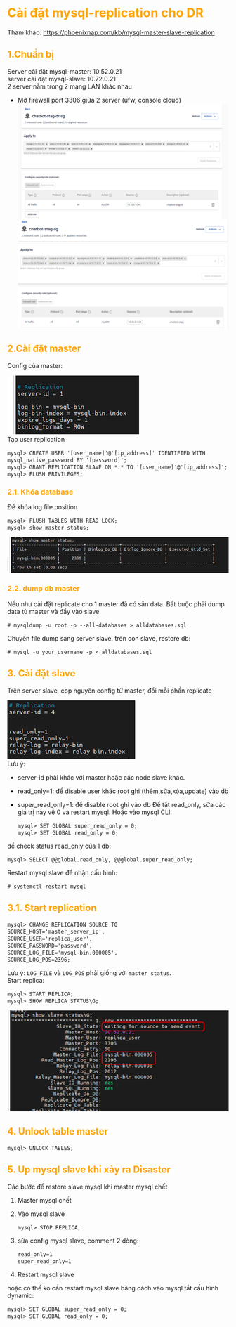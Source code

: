 <h1 style="color:orange">Cài đặt mysql-replication cho DR</h1>

Tham khảo: https://phoenixnap.com/kb/mysql-master-slave-replication
<h2 style="color:orange">1.Chuẩn bị</h2>
Server cài đặt mysql-master: 10.52.0.21<br>
server cài đặt mysql-slave: 10.72.0.21<br>
2 server nằm trong 2 mạng LAN khác nhau

- Mở firewall port 3306 giữa 2 server (ufw, console cloud)<br>
![mysql-replicate1](../img/mysql-replicate1.png)<br>
![mysql-replicate2](../img/mysql-replicate2.png)<br>
<h2 style="color:orange">2.Cài đặt master</h2>
Config của master:

![mysql-replicate3](../img/mysql-replicate3.png)<br>
Tạo user replication

    mysql> CREATE USER '[user_name]'@'[ip_address]' IDENTIFIED WITH mysql_native_password BY '[password]';
    mysql> GRANT REPLICATION SLAVE ON *.* TO '[user_name]'@'[ip_address]';
    mysql> FLUSH PRIVILEGES;
<h3 style="color:orange">2.1. Khóa database</h3>
Để khóa log file position

    mysql> FLUSH TABLES WITH READ LOCK;
    mysql> show master status;
![mysql-replicate5](../img/mysql-replicate4.png)<br>
<h3 style="color:orange">2.2. dump db master</h3>
Nếu như cài đặt replicate cho 1 master đã có sẵn data. Bắt buộc phải dump data từ master và đẩy vào slave

    # mysqldump -u root -p --all-databases > alldatabases.sql
Chuyển file dump sang server slave, trên con slave, restore db:

    # mysql -u your_username -p < alldatabases.sql
<h2 style="color:orange">3. Cài đặt slave</h2>
Trên server slave, cop nguyên config từ master, đổi mỗi phần replicate

![mysql-replicate6](../img/mysql-replicate6.png)<br>
Lưu ý: 
- server-id phải khác với master hoặc các node slave khác.
- read_only=1: để disable user khác root ghi (thêm,sửa,xóa,update) vào db
- super_read_only=1: để disable root ghi vào db
Để tắt read_only, sửa các giá trị này về 0 và restart mysql. Hoặc vào mysql CLI:

      mysql> SET GLOBAL super_read_only = 0;
      mysql> SET GLOBAL read_only = 0;
để check status read_only của 1 db: 

    mysql> SELECT @@global.read_only, @@global.super_read_only;
Restart mysql slave để nhận cấu hình:
    
    # systemctl restart mysql
<h2 style="color:orange">3.1. Start replication</h2>

    mysql> CHANGE REPLICATION SOURCE TO
    SOURCE_HOST='master_server_ip',
    SOURCE_USER='replica_user',
    SOURCE_PASSWORD='password',
    SOURCE_LOG_FILE='mysql-bin.000005',
    SOURCE_LOG_POS=2396;
Lưu ý: `LOG_FILE` và `LOG_POS` phải giống với `master status`.<br>
Start replica:

    mysql> START REPLICA;
    mysql> SHOW REPLICA STATUS\G;
![mysql-replicate5](../img/mysql-replicate5.png)<br>
<h2 style="color:orange">4. Unlock table master</h2>

    mysql> UNLOCK TABLES;
<h2 style="color:orange">5. Up mysql slave khi xảy ra Disaster</h2>
Các bước để restore slave mysql khi master mysql chết

1. Master mysql chết
2. Vào mysql slave 

       mysql> STOP REPLICA;
3. sửa config mysql slave, comment 2 dòng:

       read_only=1
       super_read_only=1
4. Restart mysql slave

hoặc có thể ko cần restart mysql slave bằng cách vào mysql tắt cấu hình dynamic:

    mysql> SET GLOBAL super_read_only = 0;
    mysql> SET GLOBAL read_only = 0;
